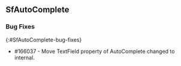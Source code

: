 ## SfAutoComplete

### Bug Fixes
{:#SfAutoComplete-bug-fixes} 

* \#166037 - Move TextField property of AutoComplete changed to internal.

 



